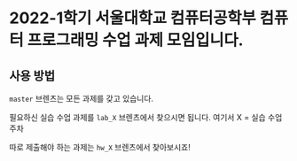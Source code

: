 # 2022-1학기 서울대학교 컴퓨터공학부 컴퓨터 프로그래밍 수업 과제 모임입니다.

## 사용 방법
`master` 브렌츠는 모든 과제를 갖고 있습니다.

필요하신 실습 수업 과제를 `lab_X` 브렌츠에서 찾으시면 됩니다. 여기서 X = 실습 수업 주차

따로 제출해야 하는 과제는 `hw_X` 브렌츠에서 찾아보시죠!
